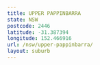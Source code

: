 ```yaml
---
title: UPPER PAPPINBARRA
state: NSW
postcode: 2446
latitude: -31.387394
longitude: 152.466916
url: /nsw/upper-pappinbarra/
layout: suburb
---
```

